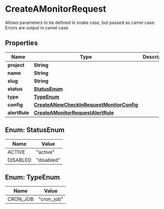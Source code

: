 

# CreateAMonitorRequest

Allows parameters to be defined in snake case, but passed as camel case.  Errors are output in camel case.

## Properties

| Name | Type | Description | Notes |
|------------ | ------------- | ------------- | -------------|
|**project** | **String** |  |  |
|**name** | **String** |  |  |
|**slug** | **String** |  |  [optional] |
|**status** | [**StatusEnum**](#StatusEnum) |  |  [optional] |
|**type** | [**TypeEnum**](#TypeEnum) |  |  |
|**config** | [**CreateANewCheckInRequestMonitorConfig**](CreateANewCheckInRequestMonitorConfig.md) |  |  |
|**alertRule** | [**CreateAMonitorRequestAlertRule**](CreateAMonitorRequestAlertRule.md) |  |  [optional] |



## Enum: StatusEnum

| Name | Value |
|---- | -----|
| ACTIVE | &quot;active&quot; |
| DISABLED | &quot;disabled&quot; |



## Enum: TypeEnum

| Name | Value |
|---- | -----|
| CRON_JOB | &quot;cron_job&quot; |



